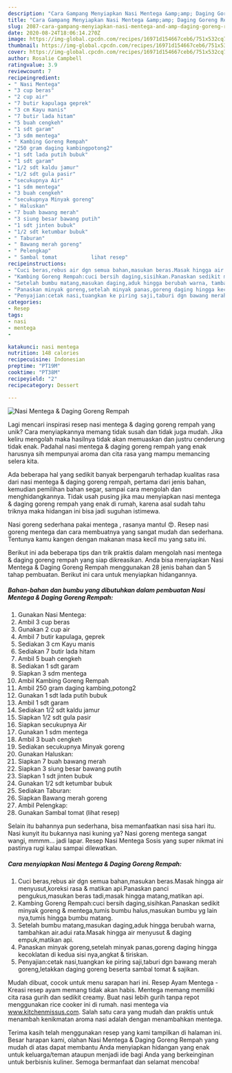 ```yaml
---
description: "Cara Gampang Menyiapkan Nasi Mentega &amp;amp; Daging Goreng Rempah, Menggugah Selera"
title: "Cara Gampang Menyiapkan Nasi Mentega &amp;amp; Daging Goreng Rempah, Menggugah Selera"
slug: 2087-cara-gampang-menyiapkan-nasi-mentega-and-amp-daging-goreng-rempah-menggugah-selera
date: 2020-08-24T18:06:14.270Z
image: https://img-global.cpcdn.com/recipes/16971d154667ceb6/751x532cq70/nasi-mentega-daging-goreng-rempah-foto-resep-utama.jpg
thumbnail: https://img-global.cpcdn.com/recipes/16971d154667ceb6/751x532cq70/nasi-mentega-daging-goreng-rempah-foto-resep-utama.jpg
cover: https://img-global.cpcdn.com/recipes/16971d154667ceb6/751x532cq70/nasi-mentega-daging-goreng-rempah-foto-resep-utama.jpg
author: Rosalie Campbell
ratingvalue: 3.9
reviewcount: 7
recipeingredient:
- " Nasi Mentega"
- "3 cup beras"
- "2 cup air"
- "7 butir kapulaga geprek"
- "3 cm Kayu manis"
- "7 butir lada hitam"
- "5 buah cengkeh"
- "1 sdt garam"
- "3 sdm mentega"
- " Kambing Goreng Rempah"
- "250 gram daging kambingpotong2"
- "1 sdt lada putih bubuk"
- "1 sdt garam"
- "1/2 sdt kaldu jamur"
- "1/2 sdt gula pasir"
- "secukupnya Air"
- "1 sdm mentega"
- "3 buah cengkeh"
- "secukupnya Minyak goreng"
- " Haluskan"
- "7 buah bawang merah"
- "3 siung besar bawang putih"
- "1 sdt jinten bubuk"
- "1/2 sdt ketumbar bubuk"
- " Taburan"
- " Bawang merah goreng"
- " Pelengkap"
- " Sambal tomat           lihat resep"
recipeinstructions:
- "Cuci beras,rebus air dgn semua bahan,masukan beras.Masak hingga air menyusut,koreksi rasa &amp; matikan api.Panaskan panci pengukus,masukan beras tadi,masak hingga matang,matikan api."
- "Kambing Goreng Rempah:cuci bersih daging,sisihkan.Panaskan sedikit minyak goreng &amp; mentega,tumis bumbu halus,masukan bumbu yg lain nya,tumis hingga bumbu matang."
- "Setelah bumbu matang,masukan daging,aduk hingga berubah warna, tambahkan air.adui rata.Masak hingga air menyusut &amp; daging empuk,matikan api."
- "Panaskan minyak goreng,setelah minyak panas,goreng daging hingga kecoklatan di kedua sisi nya,angkat &amp; tiriskan."
- "Penyajian:cetak nasi,tuangkan ke piring saji,taburi dgn bawang merah goreng,letakkan daging goreng beserta sambal tomat &amp; sajikan."
categories:
- Resep
tags:
- nasi
- mentega
- 

katakunci: nasi mentega  
nutrition: 148 calories
recipecuisine: Indonesian
preptime: "PT19M"
cooktime: "PT38M"
recipeyield: "2"
recipecategory: Dessert

---
```



![Nasi Mentega &amp; Daging Goreng Rempah](https://img-global.cpcdn.com/recipes/16971d154667ceb6/751x532cq70/nasi-mentega-daging-goreng-rempah-foto-resep-utama.jpg)

Lagi mencari inspirasi resep nasi mentega &amp; daging goreng rempah yang unik? Cara menyiapkannya memang tidak susah dan tidak juga mudah. Jika keliru mengolah maka hasilnya tidak akan memuaskan dan justru cenderung tidak enak. Padahal nasi mentega &amp; daging goreng rempah yang enak harusnya sih mempunyai aroma dan cita rasa yang mampu memancing selera kita.

Ada beberapa hal yang sedikit banyak berpengaruh terhadap kualitas rasa dari nasi mentega &amp; daging goreng rempah, pertama dari jenis bahan, kemudian pemilihan bahan segar, sampai cara mengolah dan menghidangkannya. Tidak usah pusing jika mau menyiapkan nasi mentega &amp; daging goreng rempah yang enak di rumah, karena asal sudah tahu triknya maka hidangan ini bisa jadi suguhan istimewa.

Nasi goreng sederhana pakai mentega , rasanya mantul 😍. Resep nasi goreng mentega dan cara membuatnya yang sangat mudah dan sederhana. Tentunya kamu kangen dengan makanan masa kecil mu yang satu ini.


Berikut ini ada beberapa tips dan trik praktis dalam mengolah nasi mentega &amp; daging goreng rempah yang siap dikreasikan. Anda bisa menyiapkan Nasi Mentega &amp; Daging Goreng Rempah menggunakan 28 jenis bahan dan 5 tahap pembuatan. Berikut ini cara untuk menyiapkan hidangannya.

<!--inarticleads1-->

##### Bahan-bahan dan bumbu yang dibutuhkan dalam pembuatan Nasi Mentega &amp; Daging Goreng Rempah:

1. Gunakan  Nasi Mentega:
1. Ambil 3 cup beras
1. Gunakan 2 cup air
1. Ambil 7 butir kapulaga, geprek
1. Sediakan 3 cm Kayu manis
1. Sediakan 7 butir lada hitam
1. Ambil 5 buah cengkeh
1. Sediakan 1 sdt garam
1. Siapkan 3 sdm mentega
1. Ambil  Kambing Goreng Rempah
1. Ambil 250 gram daging kambing,potong2
1. Gunakan 1 sdt lada putih bubuk
1. Ambil 1 sdt garam
1. Sediakan 1/2 sdt kaldu jamur
1. Siapkan 1/2 sdt gula pasir
1. Siapkan secukupnya Air
1. Gunakan 1 sdm mentega
1. Ambil 3 buah cengkeh
1. Sediakan secukupnya Minyak goreng
1. Gunakan  Haluskan:
1. Siapkan 7 buah bawang merah
1. Siapkan 3 siung besar bawang putih
1. Siapkan 1 sdt jinten bubuk
1. Gunakan 1/2 sdt ketumbar bubuk
1. Sediakan  Taburan:
1. Siapkan  Bawang merah goreng
1. Ambil  Pelengkap:
1. Gunakan  Sambal tomat           (lihat resep)


Selain itu bahannya pun sederhana, bisa memanfaatkan nasi sisa hari itu. Nasi kunyit itu bukannya nasi kuning ya? Nasi goreng mentega sangat wangi, mmmm… jadi lapar. Resep Nasi Mentega Sosis yang super nikmat ini pastinya rugi kalau sampai dilewatkan. 

<!--inarticleads2-->

##### Cara menyiapkan Nasi Mentega &amp; Daging Goreng Rempah:

1. Cuci beras,rebus air dgn semua bahan,masukan beras.Masak hingga air menyusut,koreksi rasa &amp; matikan api.Panaskan panci pengukus,masukan beras tadi,masak hingga matang,matikan api.
1. Kambing Goreng Rempah:cuci bersih daging,sisihkan.Panaskan sedikit minyak goreng &amp; mentega,tumis bumbu halus,masukan bumbu yg lain nya,tumis hingga bumbu matang.
1. Setelah bumbu matang,masukan daging,aduk hingga berubah warna, tambahkan air.adui rata.Masak hingga air menyusut &amp; daging empuk,matikan api.
1. Panaskan minyak goreng,setelah minyak panas,goreng daging hingga kecoklatan di kedua sisi nya,angkat &amp; tiriskan.
1. Penyajian:cetak nasi,tuangkan ke piring saji,taburi dgn bawang merah goreng,letakkan daging goreng beserta sambal tomat &amp; sajikan.


Mudah dibuat, cocok untuk menu sarapan hari ini. Resep Ayam Mentega - Kreasi resep ayam memang tidak akan habis. Mentega memang memiliki cita rasa gurih dan sedikit creamy. Buat nasi lebih gurih tanpa repot menggunakan rice cooker ini di rumah. nasi mentega via www.kitchenmissus.com. Salah satu cara yang mudah dan praktis untuk menambah kenikmatan aroma nasi adalah dengan menambahkan mentega. 

Terima kasih telah menggunakan resep yang kami tampilkan di halaman ini. Besar harapan kami, olahan Nasi Mentega &amp; Daging Goreng Rempah yang mudah di atas dapat membantu Anda menyiapkan hidangan yang enak untuk keluarga/teman ataupun menjadi ide bagi Anda yang berkeinginan untuk berbisnis kuliner. Semoga bermanfaat dan selamat mencoba!
